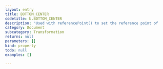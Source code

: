 ```yaml
---
layout: entry
title: BOTTOM_CENTER
codetitle: b.BOTTOM_CENTER
description: 'Used with referencePoint() to set the reference point of transformations to the bottom center of the page item.'
category: Document
subcategory: Transformation
returns: null
parameters: []
kind: property
todo: null
examples: []

---
```

